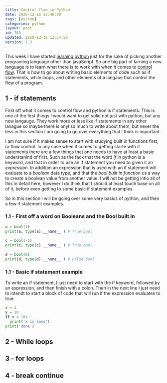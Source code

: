 ```yaml
---
title: Control flow in Python 
date: 2020-12-16 12:46:00
tags: [python]
categories: python
layout: post
id: 763
updated: 2020-12-16 13:54:50
version: 1.3
---
```


This week I have started [learning python](https://docs.python.org/3/tutorial/) just for the sake of picking another programing language other than javaScript. So one big part of larning a new language is to learn what there is to work with when it comes to [control flow](https://en.wikipedia.org/wiki/Control_flow). That is how to go about writing basic elements of code such as if statements, while loops, and other elements of a langaue that control the flow of a program.

<!-- more -->

## 1 - if statements

First off what it comes to control flow and python is if statements. This is one of the first things I would want to get solid not just with python, but any new langauge. They work more or less like if statements in any other lanague so maybe there is onyl so much to write about them, but never the less in this section I am going to go over everything that I think is important.

I am not sure if it makes sense to start with studying built in functions first, or flow control. In any case when it comes to getting starte with if statements there are a few things that one needs to have at least a basic understanind of first. Such as the fack that the word _if_ in python is a keyword, and that in order to use an if statement you need to given it an _expression_. In addition an expression that is used with an if statement will evaluate to a _boolean_ data type, and that the _bool built in function_ us a way to create a boolean value from another value. I will not be getting intio all of this in detail here, however I do think that I should at least touch base on all of it, before even getting to some basic if statement examples.

So in this section I will be going over some very basics of python, and then a few if statement examples.

### 1.1 - First off a word on Booleans and the Bool built in


```python
a = bool(1)
print(a, type(a).__name__ ) # True bool
 
c = bool(-1)
print(c, type(c).__name__ ) # True bool
 
d = bool(0)
print(d, type(d).__name__ ) # False bool
```

### 1.1 - Basic if statement example

To write an if statement, I just need to start with the if keyword, followed by an expression, and then finish with a colon. Then in the next line I just need to intendt to start a block of code that will run if the expression evaluates to true.

```python
x = 5
y = 10
if x < 10:
  print('x is less')
print('done')
```

## 2 - While loops

## 3 - for loops

## 4 - break continue